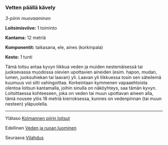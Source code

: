 ### Vetten päällä kävely

*3-piirin muovaaminen* 

**Loitsimisviive:** 1 toiminto

**Kantama:** 12 metriä

**Komponentit:** taikasana, ele, aines (korkinpala)

**Kesto:** 1 tunti

Tämä loitsu antaa kyvyn liikkua veden ja muiden nestemäisessä tai juoksevassa muodossa olevien upottavien aineiden (esim. hapon, mudan, lumen, juoksuhiekan tai laavan) yli. Laavan yli liikkuessa tosin sen säteilemä kuumuus voi silti vahingoittaa. Korkeintaan kymmenen vapaaehtoista olentoa loitsun kantamalla, joihin sinulla on näköyhteys, saa tämän kyvyn. Loitsittaessa kohteeseen, joka on veden tai muun upottavan aineen alla, tämä nousee ylös 18 metriä kierroksessa, kunnes on vedenpinnan (tai muun nesteen) yläpuolella.

----

Ylätaso [Kolmannen piirin loitsut](3_piirin_loitsut.md)

Edellinen [Veden ja ruoan luominen](Veden_ja_ruoan_luominen.md)

Seuraava [Vilahdus](Vilahdus.md)
